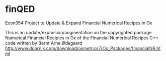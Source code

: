 # finQED
Econ354 Project to Update &amp; Expand Financial Numerical Recipes in Ox

This is an update/expansion/augmentation on the copyrighted package Numerical Financial Recipies in Ox of the 
Financial Numerical Recipes C++ code written by Bernt Arne Ødegaard
http://www.doornik.com/download/oxmetrics7/Ox_Packages/financialNR.html

